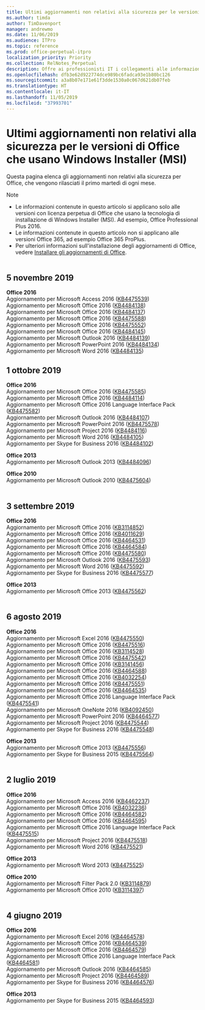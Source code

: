 ```yaml
---
title: Ultimi aggiornamenti non relativi alla sicurezza per le versioni di Office che usano Windows Installer (MSI)
ms.author: timda
author: TimDavenport
manager: andrewmo
ms.date: 11/06/2019
ms.audience: ITPro
ms.topic: reference
ms.prod: office-perpetual-itpro
localization_priority: Priority
ms.collection: RelNotes_Perpetual
description: Offre ai professionisti IT i collegamenti alle informazioni sugli aggiornamenti più recenti non relativi alla sicurezza delle versioni con licenza perpetua di Office 2016, Office 2013 e Office 2010
ms.openlocfilehash: dfb3e62d922774dce989bc6fadca93e1b80bc126
ms.sourcegitcommit: a3a8b07e171e61f3dde1530a0c067d621db07feb
ms.translationtype: HT
ms.contentlocale: it-IT
ms.lasthandoff: 11/05/2019
ms.locfileid: "37993701"
---
```

# <a name="latest-non-security-updates-for-versions-of-office-that-use-windows-installer-msi"></a>Ultimi aggiornamenti non relativi alla sicurezza per le versioni di Office che usano Windows Installer (MSI)

Questa pagina elenca gli aggiornamenti non relativi alla sicurezza per Office, che vengono rilasciati il primo martedì di ogni mese.

> [!NOTE]
> - Le informazioni contenute in questo articolo si applicano solo alle versioni con licenza perpetua di Office che usano la tecnologia di installazione di Windows Installer (MSI). Ad esempio, Office Professional Plus 2016.
> - Le informazioni contenute in questo articolo non si applicano alle versioni Office 365, ad esempio Office 365 ProPlus.
> - Per ulteriori informazioni sull'installazione degli aggiornamenti di Office, vedere [Installare gli aggiornamenti di Office](https://support.office.com/article/2ab296f3-7f03-43a2-8e50-46de917611c5).
<br/><br/>

## <a name="november-5-2019"></a>5 novembre 2019

**Office 2016**<br/>
Aggiornamento per Microsoft Access 2016 ([KB4475539](https://support.microsoft.com/help/4475539)) <br/>
Aggiornamento per Microsoft Office 2016 ([KB4484138](https://support.microsoft.com/help/4484138)) <br/>
Aggiornamento per Microsoft Office 2016 ([KB4484137](https://support.microsoft.com/help/4484137)) <br/>
Aggiornamento per Microsoft Office 2016 ([KB4475588](https://support.microsoft.com/help/4475588)) <br/>
Aggiornamento per Microsoft Office 2016 ([KB4475552](https://support.microsoft.com/help/4475552)) <br/>
Aggiornamento per Microsoft Office 2016 ([KB4484145](https://support.microsoft.com/help/4484145)) <br/>
Aggiornamento per Microsoft Outlook 2016 ([KB4484139](https://support.microsoft.com/help/4484139)) <br/>
Aggiornamento per Microsoft PowerPoint 2016 ([KB4484134](https://support.microsoft.com/help/4484134)) <br/>
Aggiornamento per Microsoft Word 2016 ([KB4484135](https://support.microsoft.com/help/4484135)) <br/>

## <a name="october-1-2019"></a>1 ottobre 2019

**Office 2016**<br/>
Aggiornamento per Microsoft Office 2016 ([KB4475585](https://support.microsoft.com/help/4475585)) <br/> Aggiornamento per Microsoft Office 2016 ([KB4484114](https://support.microsoft.com/help/4484114)) <br/>
Aggiornamento per Microsoft Office 2016 Language Interface Pack ([KB4475582](https://support.microsoft.com/help/4475582))<br/>
Aggiornamento per Microsoft Outlook 2016 ([KB4484107](https://support.microsoft.com/help/4484107)) <br/>
Aggiornamento per Microsoft PowerPoint 2016 ([KB4475578](https://support.microsoft.com/help/4475578)) <br/>
Aggiornamento per Microsoft Project 2016 ([KB4484116](https://support.microsoft.com/help/4484116)) <br/>
Aggiornamento per Microsoft Word 2016 ([KB4484105](https://support.microsoft.com/help/4484105)) <br/>
Aggiornamento per Skype for Business 2016 ([KB4484102](https://support.microsoft.com/help/4484102)) <br/>

**Office 2013**<br/>
Aggiornamento per Microsoft Outlook 2013 ([KB4484096](https://support.microsoft.com/help/4484096))<br/>

**Office 2010**<br/>
Aggiornamento per Microsoft Outlook 2010 ([KB4475604](https://support.microsoft.com/help/4475604))<br/><br/>

## <a name="september-3-2019"></a>3 settembre 2019

**Office 2016**<br/>
Aggiornamento per Microsoft Office 2016 ([KB3114852](https://support.microsoft.com/help/3114852))<br/>
Aggiornamento per Microsoft Office 2016 ([KB4011629](https://support.microsoft.com/help/4011629))<br/>
Aggiornamento per Microsoft Office 2016 ([KB4464531](https://support.microsoft.com/help/4464531))<br/>
Aggiornamento per Microsoft Office 2016 ([KB4464584](https://support.microsoft.com/help/4464584))<br/>
Aggiornamento per Microsoft Office 2016 ([KB4475580](https://support.microsoft.com/help/4475580))<br/>
Aggiornamento per Microsoft Outlook 2016 ([KB4475593](https://support.microsoft.com/help/4475593))<br/>
Aggiornamento per Microsoft Word 2016 ([KB4475592](https://support.microsoft.com/help/4475592))<br/>
Aggiornamento per Skype for Business 2016 ([KB4475577](https://support.microsoft.com/help/4475577))<br/>

**Office 2013**<br/>
Aggiornamento per Microsoft Office 2013 ([KB4475562](https://support.microsoft.com/help/4475562))<br/><br/>



## <a name="august-6-2019"></a>6 agosto 2019

**Office 2016**<br/>
Aggiornamento per Microsoft Excel 2016 ([KB4475550](https://support.microsoft.com/help/4475550))<br/>
Aggiornamento per Microsoft Office 2016 ([KB4475516](https://support.microsoft.com/help/4475516))<br/>
Aggiornamento per Microsoft Office 2016 ([KB3114528](https://support.microsoft.com/help/3114528))<br/>
Aggiornamento per Microsoft Office 2016 ([KB4475542](https://support.microsoft.com/help/4475542))<br/>
Aggiornamento per Microsoft Office 2016 ([KB3141456](https://support.microsoft.com/help/3141456))<br/>
Aggiornamento per Microsoft Office 2016 ([KB4464588](https://support.microsoft.com/help/4464588))<br/>
Aggiornamento per Microsoft Office 2016 ([KB4032254](https://support.microsoft.com/help/4032254))<br/>
Aggiornamento per Microsoft Office 2016 ([KB4475551](https://support.microsoft.com/help/4475551))<br/>
Aggiornamento per Microsoft Office 2016 ([KB4464535](https://support.microsoft.com/help/4464535))<br/>
Aggiornamento per Microsoft Office 2016 Language Interface Pack ([KB4475541](https://support.microsoft.com/help/4475541))<br/>
Aggiornamento per Microsoft OneNote 2016 ([KB4092450](https://support.microsoft.com/help/4092450))<br/>
Aggiornamento per Microsoft PowerPoint 2016 ([KB4464577](https://support.microsoft.com/help/4464577))<br/>
Aggiornamento per Microsoft Project 2016 ([KB4475544](https://support.microsoft.com/help/4475544))<br/>
Aggiornamento per Skype for Business 2016 ([KB4475548](https://support.microsoft.com/help/4475548))<br/>

**Office 2013**<br/>
Aggiornamento per Microsoft Office 2013 ([KB4475556](https://support.microsoft.com/help/4475556))<br/>
Aggiornamento per Skype for Business 2015 ([KB4475564](https://support.microsoft.com/help/4475564))<br/><br/>



## <a name="july-2-2019"></a>2 luglio 2019

**Office 2016**<br/>
Aggiornamento per Microsoft Access 2016 ([KB4462237](https://support.microsoft.com/help/4462237))<br/>
Aggiornamento per Microsoft Office 2016 ([KB4032236](https://support.microsoft.com/help/4032236))<br/>
Aggiornamento per Microsoft Office 2016 ([KB4464582](https://support.microsoft.com/help/4464582))<br/>
Aggiornamento per Microsoft Office 2016 ([KB4464595](https://support.microsoft.com/help/4464595))<br/>
Aggiornamento per Microsoft Office 2016 Language Interface Pack ([KB4475515](https://support.microsoft.com/help/4475515))<br/>
Aggiornamento per Microsoft Project 2016 ([KB4475518](https://support.microsoft.com/help/4475518))<br/>
Aggiornamento per Microsoft Word 2016 ([KB4475521](https://support.microsoft.com/help/4475521))<br/>


**Office 2013**<br/>
Aggiornamento per Microsoft Word 2013 ([KB4475525](https://support.microsoft.com/help/4475525))<br/>


**Office 2010**<br/>
Aggiornamento per Microsoft Filter Pack 2.0 ([KB3114879](https://support.microsoft.com/help/3114879))<br/>Aggiornamento per Microsoft Office 2010 ([KB3114397](https://support.microsoft.com/help/3114397))<br/><br/>

## <a name="june-4-2019"></a>4 giugno 2019

**Office 2016**<br/>
Aggiornamento per Microsoft Excel 2016 ([KB4464578](https://support.microsoft.com/help/4464578))<br/>
Aggiornamento per Microsoft Office 2016 ([KB4464539](https://support.microsoft.com/help/4464539))<br/>
Aggiornamento per Microsoft Office 2016 ([KB4464579](https://support.microsoft.com/help/4464579))<br/>
Aggiornamento per Microsoft Office 2016 Language Interface Pack  ([KB4464581](https://support.microsoft.com/help/4464581))<br/>
Aggiornamento per Microsoft Outlook 2016  ([KB4464585](https://support.microsoft.com/help/4464585))<br/>
Aggiornamento per Microsoft Project 2016  ([KB4464589](https://support.microsoft.com/help/4464589))<br/>
Aggiornamento per Skype for Business 2016  ([KB4464576](https://support.microsoft.com/help/4464576))<br/>

**Office 2013**<br/>
Aggiornamento per Skype for Business 2015  ([KB4464593](https://support.microsoft.com/help/4464593))<br/>
<br/>
